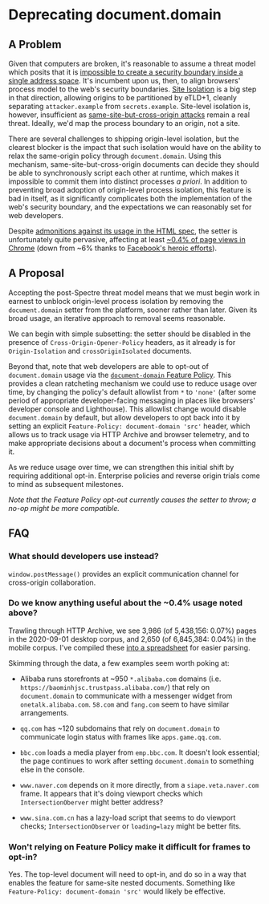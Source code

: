 # Deprecating document.domain

## A Problem

Given that computers are broken, it's reasonable to assume a threat model which posits that it is [impossible to create a security boundary inside a single address space](https://chromium.googlesource.com/chromium/src/+/master/docs/security/side-channel-threat-model.md). It's incumbent upon us, then, to align browsers' process model to the web's security boundaries. [Site Isolation](https://www.chromium.org/Home/chromium-security/site-isolation) is a big step in that direction, allowing origins to be partitioned by eTLD+1, cleanly separating `attacker.example` from `secrets.example`. Site-level isolation is, however, insufficient as [same-site-but-cross-origin attacks](https://chromium.googlesource.com/chromium/src/+/master/docs/security/side-channel-threat-model.md#multiple-origins-within-a-siteinstance) remain a real threat. Ideally, we'd map the process boundary to an origin, not a site.

There are several challenges to shipping origin-level isolation, but the clearest blocker is the impact that such isolation would have on the ability to relax the same-origin policy through `document.domain`. Using this mechanism, same-site-but-cross-origin documents can decide they should be able to synchronously script each other at runtime, which makes it impossible to commit them into distinct processes _a priori_. In addition to preventing broad adoption of origin-level process isolation, this feature is bad in itself, as it significantly complicates both the implementation of the web's security boundary, and the expectations we can reasonably set for web developers.

Despite [admonitions against its usage in the HTML spec](https://html.spec.whatwg.org/multipage/origin.html#relaxing-the-same-origin-restriction), the setter is unfortunately quite pervasive, affecting at least [~0.4% of page views in Chrome](https://chromestatus.com/metrics/feature/timeline/popularity/2544) (down from ~6% thanks to [Facebook's heroic efforts](https://twitter.com/mikewest/status/1136861248186998784)).

## A Proposal

Accepting the post-Spectre threat model means that we must begin work in earnest to unblock origin-level process isolation by removing the `document.domain` setter from the platform, sooner rather than later. Given its broad usage, an iterative approach to removal seems reasonable.

We can begin with simple subsetting: the setter should be disabled in the presence of `Cross-Origin-Opener-Policy` headers, as it already is for `Origin-Isolation` and `crossOriginIsolated` documents.

Beyond that, note that web developers are able to opt-out of `document.domain` usage via the [`document-domain` Feature Policy](https://developer.mozilla.org/en-US/docs/Web/HTTP/Headers/Feature-Policy/document-domain). This provides a clean ratcheting mechanism we could use to reduce usage over time, by changing the policy's default allowlist from `*` to `'none'` (after some period of appropriate developer-facing messaging in places like browsers' developer console and Lighthouse). This allowlist change would disable `document.domain` by default, but allow developers to opt back into it by setting an explicit `Feature-Policy: document-domain 'src'` header, which allows us to track usage via HTTP Archive and browser telemetry, and to make appropriate decisions about a document's process when committing it.

As we reduce usage over time, we can strengthen this initial shift by requiring additional opt-in. Enterprise policies and reverse origin trials come to mind as subsequent milestones.

_Note that the Feature Policy opt-out currently causes the setter to throw; a no-op might be more compatible._

## FAQ

### What should developers use instead?

`window.postMessage()` provides an explicit communication channel for cross-origin collaboration.

### Do we know anything useful about the ~0.4% usage noted above?

Trawling through HTTP Archive, we see 3,986 (of 5,438,156: 0.07%) pages in the 2020-09-01 desktop corpus, and 2,650 (of 6,845,384: 0.04%) in the mobile corpus. I've compiled these [into a spreadsheet](https://docs.google.com/spreadsheets/d/1jERqy1Up1bdHH5SZhy7e0qxaZY7IFBkEpgvqYyGtiMw/edit?usp=sharing) for easier parsing.

Skimming through the data, a few examples seem worth poking at:

* Alibaba runs storefronts at ~950 `*.alibaba.com` domains (i.e. `https://baominhjsc.trustpass.alibaba.com/`) that rely on `document.domain` to communicate with a messenger widget from `onetalk.alibaba.com`. `58.com` and `fang.com` seem to have similar arrangements.

* `qq.com` has ~120 subdomains that rely on `document.domain` to communicate login status with frames like `apps.game.qq.com`.

* `bbc.com` loads a media player from `emp.bbc.com`. It doesn't look essential; the page continues to work after setting `document.domain` to something else in the console.

* `www.naver.com` depends on it more directly, from a `siape.veta.naver.com` frame. It appears that it's doing viewport checks which `IntersectionOberver` might better address?

* `www.sina.com.cn` has a lazy-load script that seems to do viewport checks; `IntersectionObserver` or `loading=lazy` might be better fits.


### Won't relying on Feature Policy make it difficult for frames to opt-in?

Yes. The top-level document will need to opt-in, and do so in a way that enables the feature for same-site nested documents. Something like `Feature-Policy: document-domain 'src'` would likely be effective.
